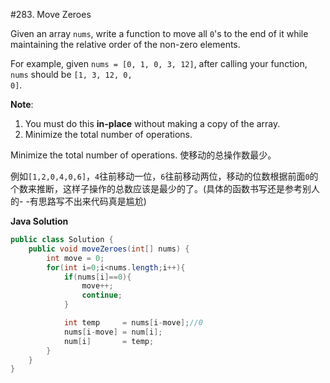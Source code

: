 #283. Move Zeroes

><p><p>
Given an array <code>nums</code>, write a function to move all <code>0</code>'s to the end of it while maintaining the relative order of the non-zero elements.
</p>

><p>
For example, given <code>nums  = [0, 1, 0, 3, 12]</code>, after calling your function, <code>nums</code> should be <code>[1, 3, 12, 0, 0]</code>.
</p>

><p>
<b>Note</b>:<br>
<ol>
<li>You must do this <b>in-place</b> without making a copy of the array.</li>
<li>Minimize the total number of operations.</li>
</ol>
</p>

Minimize the total number of operations. 使移动的总操作数最少。  
  
例如`[1,2,0,4,0,6]`，`4`往前移动一位，`6`往前移动两位，移动的位数根据前面`0`的个数来推断，这样子操作的总数应该是最少的了。(具体的函数书写还是参考别人的- -有思路写不出来代码真是尴尬)


**Java Solution**
```java
public class Solution {
    public void moveZeroes(int[] nums) {
        int move = 0;
        for(int i=0;i<nums.length;i++){
            if(nums[i]==0){
                move++;
                continue;
            }

            int temp     = nums[i-move];//0
            nums[i-move] = num[i];
            num[i]       = temp; 
        }
    }
}
```